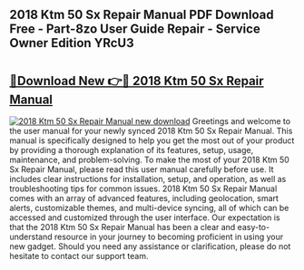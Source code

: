 ## 2018 Ktm 50 Sx Repair Manual PDF Download Free - Part-8zo User Guide Repair - Service Owner Edition YRcU3

# <h2><a href="http://cf16125.oget.top/?id=2018+Ktm+50+Sx+Repair+Manual">🔗Download New 👉🔴 2018 Ktm 50 Sx Repair Manual</a></h2>

[![2018 Ktm 50 Sx Repair Manual new download](https://i.imgur.com/5g1atiW.png)](http://cf16125.oget.top/?id=2018+Ktm+50+Sx+Repair+Manual)
Greetings and welcome to the user manual for your newly synced 2018 Ktm 50 Sx Repair Manual. This manual is specifically designed to help you get the most out of your product by providing a thorough explanation of its features, setup, usage, maintenance, and problem-solving. To make the most of your 2018 Ktm 50 Sx Repair Manual, please read this user manual carefully before use. It includes clear instructions for installation, setup, and operation, as well as troubleshooting tips for common issues. 2018 Ktm 50 Sx Repair Manual comes with an array of advanced features, including geolocation, smart alerts, customizable themes, and multi-device syncing, all of which can be accessed and customized through the user interface. Our expectation is that the 2018 Ktm 50 Sx Repair Manual has been a clear and easy-to-understand resource in your journey to becoming proficient in using your new gadget. Should you need any assistance or clarification, please do not hesitate to contact our support team.
